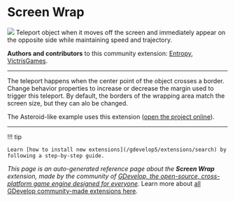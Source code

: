 # Screen Wrap

<img src="https://resources.gdevelop-app.com/assets/Icons/monitor-screenshot.svg" class="extension-icon"></img>
Teleport object when it moves off the screen and immediately appear on the opposite side while maintaining speed and trajectory.

**Authors and contributors** to this community extension: [Entropy](https://gd.games/Entropy), [VictrisGames](https://gd.games/VictrisGames).

---

The teleport happens when the center point of the object crosses a border. 
Change behavior properties to increase or decrease the margin used to trigger this teleport.
By default, the borders of the wrapping area match the screen size, but they can alo be changed.

The Asteroid-like example uses this extension ([open the project online](https://editor.gdevelop.io/?project=example://space-asteroid)).

---

!!! tip

    Learn [how to install new extensions](/gdevelop5/extensions/search) by following a step-by-step guide.

*This page is an auto-generated reference page about the **Screen Wrap** extension, made by the community of [GDevelop, the open-source, cross-platform game engine designed for everyone](https://gdevelop.io/).* Learn more about [all GDevelop community-made extensions here](/gdevelop5/extensions).